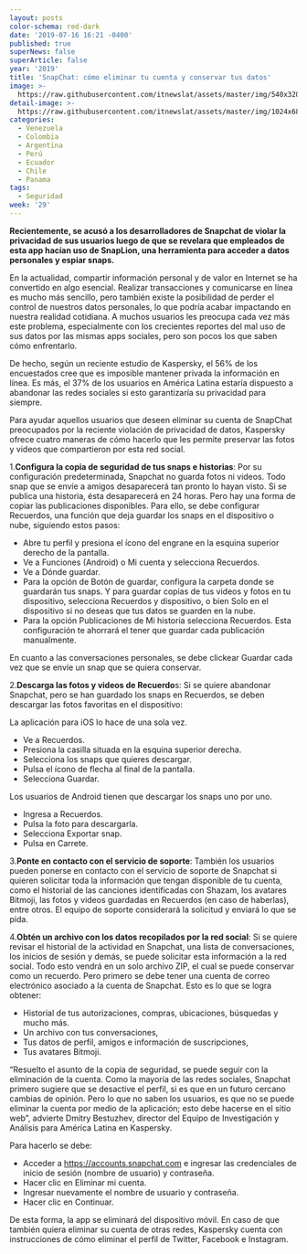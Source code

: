 ```yaml
---
layout: posts
color-schema: red-dark
date: '2019-07-16 16:21 -0400'
published: true
superNews: false
superArticle: false
year: '2019'
title: 'SnapChat: cómo eliminar tu cuenta y conservar tus datos'
image: >-
  https://raw.githubusercontent.com/itnewslat/assets/master/img/540x320/Kaspesky-Snapchat-p.jpg
detail-image: >-
  https://raw.githubusercontent.com/itnewslat/assets/master/img/1024x680/Kaspesky-Snapchat-g.jpg
categories:
  - Venezuela
  - Colombia
  - Argentina
  - Perú
  - Ecuador
  - Chile
  - Panama
tags:
  - Seguridad
week: '29'
---
```

**Recientemente, se acusó a los desarrolladores de Snapchat de violar la privacidad de sus usuarios luego de que se revelara que empleados de esta app hacían uso de SnapLion, una herramienta para acceder a datos personales y espiar snaps.**

En la actualidad, compartir información personal y de valor en Internet se ha convertido en algo esencial. Realizar transacciones y comunicarse en línea es mucho más sencillo, pero también existe la posibilidad de perder el control de nuestros datos personales, lo que podría acabar impactando en nuestra realidad cotidiana. A muchos usuarios les preocupa cada vez más este problema, especialmente con los crecientes reportes del mal uso de sus datos por las mismas apps sociales, pero son pocos los que saben cómo enfrentarlo. 

De hecho, según un reciente estudio de Kaspersky, el 56% de los encuestados cree que es imposible mantener privada la información en línea. Es más, el 37% de los usuarios en América Latina estaría dispuesto a abandonar las redes sociales si esto garantizaría su privacidad para siempre. 

Para ayudar aquellos usuarios que deseen eliminar su cuenta de SnapChat preocupados por la reciente violación de privacidad de datos, Kaspersky ofrece cuatro maneras de cómo hacerlo que les permite preservar las fotos y videos que compartieron por esta red social.  

1.**Configura la copia de seguridad de tus snaps e historias**: Por su configuración predeterminada, Snapchat no guarda fotos ni videos. Todo snap que se envíe a amigos desaparecerá tan pronto lo hayan visto. Si se publica una historia, ésta desaparecerá en 24 horas. Pero hay una forma de copiar las publicaciones disponibles. Para ello, se debe configurar Recuerdos, una función que deja guardar los snaps en el dispositivo o nube, siguiendo estos pasos:

  - Abre tu perfil y presiona el ícono del engrane en la esquina superior derecho de la pantalla.
  - Ve a Funciones (Android) o Mi cuenta y selecciona Recuerdos.
  - Ve a Dónde guardar.
  - Para la opción de Botón de guardar, configura la carpeta donde se guardarán tus snaps. Y para guardar copias de tus videos y fotos en tu dispositivo, selecciona Recuerdos y dispositivo, o bien Solo en el dispositivo si no deseas que tus datos se guarden en la nube.
  - Para la opción Publicaciones de Mi historia selecciona Recuerdos. Esta configuración te ahorrará el tener que guardar cada publicación manualmente.

En cuanto a las conversaciones personales, se debe clickear Guardar cada vez que se envíe un snap que se quiera conservar.

2.**Descarga las fotos y videos de Recuerdo**s: Si se quiere abandonar Snapchat, pero se han guardado los snaps en Recuerdos, se deben descargar las fotos favoritas en el dispositivo:

La aplicación para iOS lo hace de una sola vez.

  - Ve a Recuerdos.
  - Presiona la casilla situada en la esquina superior derecha.
  - Selecciona los snaps que quieres descargar.
  - Pulsa el ícono de flecha al final de la pantalla.
  - Selecciona Guardar.

Los usuarios de Android tienen que descargar los snaps uno por uno.

  - Ingresa a Recuerdos.
  - Pulsa la foto para descargarla.
  - Selecciona Exportar snap.
  - Pulsa en Carrete.

3.**Ponte en contacto con el servicio de soporte**: También los usuarios pueden ponerse en contacto con el servicio de soporte de Snapchat si quieren solicitar toda la información que tengan disponible de tu cuenta, como el historial de las canciones identificadas con Shazam, los avatares Bitmoji, las fotos y videos guardadas en Recuerdos (en caso de haberlas), entre otros. El equipo de soporte considerará la solicitud y enviará lo que se pida.

4.**Obtén un archivo con los datos recopilados por la red social**: Si se quiere revisar el historial de la actividad en Snapchat, una lista de conversaciones, los inicios de sesión y demás, se puede solicitar esta información a la red social. Todo esto vendrá en un solo archivo ZIP, el cual se puede conservar como un recuerdo. Pero primero se debe tener una cuenta de correo electrónico asociado a la cuenta de Snapchat. Esto es lo que se logra obtener:

  - Historial de tus autorizaciones, compras, ubicaciones, búsquedas y mucho más.
  - Un archivo con tus conversaciones,
  - Tus datos de perfil, amigos e información de suscripciones,
  - Tus avatares Bitmoji.

“Resuelto el asunto de la copia de seguridad, se puede seguir con la eliminación de la cuenta. Como la mayoría de las redes sociales, Snapchat primero sugiere que se desactive el perfil, si es que en un futuro cercano cambias de opinión. Pero lo que no saben los usuarios, es que no se puede eliminar la cuenta por medio de la aplicación; esto debe hacerse en el sitio web”, advierte Dmitry Bestuzhev, director del Equipo de Investigación y Análisis para América Latina en Kaspersky.

Para hacerlo se debe:

  - Acceder a https://accounts.snapchat.com e ingresar las credenciales de inicio de sesión (nombre de usuario) y contraseña.
  - Hacer clic en Eliminar mi cuenta.
  - Ingresar nuevamente el nombre de usuario y contraseña.
  - Hacer clic en Continuar.

De esta forma, la app se eliminará del dispositivo móvil. En caso de que también quiera eliminar su cuenta de otras redes, Kaspersky cuenta con instrucciones de cómo eliminar el perfil de Twitter, Facebook e Instagram.